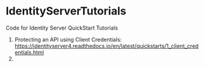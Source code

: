 # IdentityServerTutorials

Code for Identity Server QuickStart Tutorials

1. Protecting an API using Client Credentials: https://identityserver4.readthedocs.io/en/latest/quickstarts/1_client_credentials.html
2.
